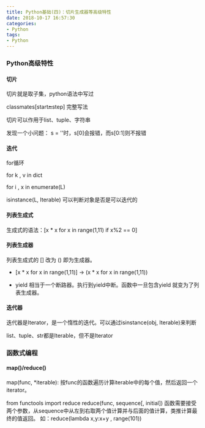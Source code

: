 ```yaml
---
title: Python基础(四)：切片生成器等高级特性
date: 2018-10-17 16:57:30
categories:
- Python
tags:
- Python
---
```


### Python高级特性

#### 切片

  切片就是取子集，python语法中写过
  
  classmates[start:end:step] 完整写法
  
  <!-- more -->
  
  切片可以作用于list、tuple、字符串
  
  发现一个小问题： s = ''时，s[0]会报错，而s[0:1]则不报错  

#### 迭代

  for循环 
  
  for k , v  in dict
  
  for i , x in enumerate(L)
  
  isinstance(L, Iterable) 可以判断对象是否是可以迭代的

#### 列表生成式

  生成式的语法：[x * x for x in range(1,11) if x%2 == 0]  

#### 列表生成器

  列表生成式的 [] 改为 () 即为生成器。
  
  + [x * x for x in range(1,11)] -> (x * x for x in range(1,11))
  
  + yield 相当于一个断路器。执行到yield中断。函数中一旦包含yield 就变为了列表生成器。

#### 迭代器

  迭代器是Iterator，是一个惰性的迭代。可以通过isinstance(obj, Iterable)来判断
  
  list、tuple、str都是Iterable，但不是Iterator  

### 函数式编程
  
#### map()/reduce()

  map(func, *iterable): 按func的函数遍历计算iterable中的每个值，然后返回一个iterator。
  
  from functools import reduce
  reduce(func, sequence[, initial])  函数需要接受两个参数，从sequence中从左到右取两个值计算并与后面的值计算，类推计算最终的值返回。
  如：reduce(lambda x,y:x+y , range(101))
  
    